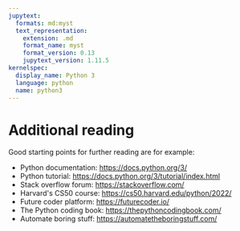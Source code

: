 ```yaml
---
jupytext:
  formats: md:myst
  text_representation:
    extension: .md
    format_name: myst
    format_version: 0.13
    jupytext_version: 1.11.5
kernelspec:
  display_name: Python 3
  language: python
  name: python3
---
```


# Additional reading

Good starting points for further reading are for example:

- Python documentation:   https://docs.python.org/3/
- Python tutorial:        https://docs.python.org/3/tutorial/index.html
- Stack overflow forum:   https://stackoverflow.com/
- Harvard's CS50 course:  https://cs50.harvard.edu/python/2022/
- Future coder platform:  https://futurecoder.io/
- The Python coding book: https://thepythoncodingbook.com/
- Automate boring stuff:  https://automatetheboringstuff.com/